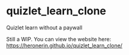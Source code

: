 # quizlet_learn_clone
Quizlet learn without a paywall

Still a WIP.
You can view the website here: https://heronerin.github.io/quizlet_learn_clone/
